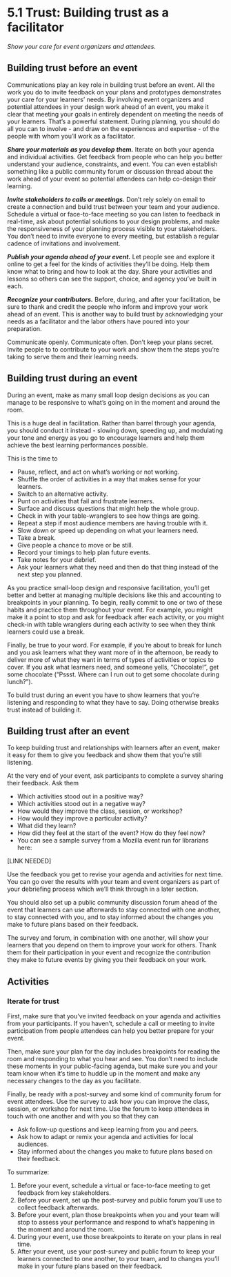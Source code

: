 # 5.1 Trust: Building trust as a facilitator

_Show your care for event organizers and attendees._

## Building trust before an event

Communications play an key role in building trust before an event. All the work you do to invite feedback on your plans and prototypes demonstrates your care for your learners’ needs. By involving event organizers and potential attendees in your design work ahead of an event, you make it clear that meeting your goals in entirely dependent on meeting the needs of your learners. That’s a powerful statement. During planning, you should do all you can to involve - and draw on the experiences and expertise - of the people with whom you’ll work as a facilitator.

_**Share your materials as you develop them.**_ Iterate on both your agenda and individual activities. Get feedback from people who can help you better understand your audience, constraints, and event. You can even establish something like a public community forum or discussion thread about the work ahead of your event so potential attendees can help co-design their learning.

_**Invite stakeholders to calls or meetings.**_ Don’t rely solely on email to create a connection and build trust between your team and your audience. Schedule a virtual or face-to-face meeting so you can listen to feedback in real-time, ask about potential solutions to your design problems, and make the responsiveness of your planning process visible to your stakeholders. You don’t need to invite everyone to every meeting, but establish a regular cadence of invitations and involvement.

_**Publish your agenda ahead of your event.**_ Let people see and explore it online to get a feel for the kinds of activities they’ll be doing. Help them know what to bring and how to look at the day. Share your activities and lessons so others can see the support, choice, and agency you’ve built in each.

_**Recognize your contributors.**_ Before, during, and after your facilitation, be sure to thank and credit the people who inform and improve your work ahead of an event. This is another way to build trust by acknowledging your needs as a facilitator and the labor others have poured into your preparation.

Communicate openly. Communicate often. Don’t keep your plans secret. Invite people to to contribute to your work and show them the steps you’re taking to serve them and their learning needs.

## Building trust during an event

During an event, make as many small loop design decisions as you can manage to be responsive to what’s going on in the moment and around the room.

This is a huge deal in facilitation. Rather than barrel through your agenda, you should conduct it instead - slowing down, speeding up, and modulating your tone and energy as you go to encourage learners and help them achieve the best learning performances possible.

This is the time to

* Pause, reflect, and act on what’s working or not working.
* Shuffle the order of activities in a way that makes sense for your learners.
* Switch to an alternative activity.
* Punt on activities that fail and frustrate learners.
* Surface and discuss questions that might help the whole group.
* Check in with your table-wranglers to see how things are going.
* Repeat a step if most audience members are having trouble with it.
* Slow down or speed up depending on what your learners need.
* Take a break.
* Give people a chance to move or be still.
* Record your timings to help plan future events.
* Take notes for your debrief.
* Ask your learners what they need and then do that thing instead of the next step you planned.

As you practice small-loop design and responsive facilitation, you’ll get better and better at managing multiple decisions like this and accounting to breakpoints in your planning. To begin, really commit to one or two of these habits and practice them throughout your event. For example, you might make it a point to stop and ask for feedback after each activity, or you might check-in with table wranglers during each activity to see when they think learners could use a break.

Finally, be true to your word. For example, if you’re about to break for lunch and you ask learners what they want more of in the afternoon, be ready to deliver more of what they want in terms of types of activities or topics to cover. If you ask what learners need, and someone yells, “Chocolate!”, get some chocolate \(“Pssst. Where can I run out to get some chocolate during lunch?”\).

To build trust during an event you have to show learners that you’re listening and responding to what they have to say. Doing otherwise breaks trust instead of building it.

## Building trust after an event

To keep building trust and relationships with learners after an event, maker it easy for them to give you feedback and show them that you’re still listening.

At the very end of your event, ask participants to complete a survey sharing their feedback. Ask them

* Which activities stood out in a positive way?
* Which activities stood out in a negative way?
* How would they improve the class, session, or workshop?
* How would they improve a particular activity?
* What did they learn?
* How did they feel at the start of the event? How do they feel now?
* You can see a sample survey from a Mozilla event run for librarians here:

\[LINK NEEDED\]

Use the feedback you get to revise your agenda and activities for next time. You can go over the results with your team and event organizers as part of your debriefing process which we’ll think through in a later section.

You should also set up a public community discussion forum ahead of the event that learners can use afterwards to stay connected with one another, to stay connected with you, and to stay informed about the changes you make to future plans based on their feedback.

The survey and forum, in combination with one another, will show your learners that you depend on them to improve your work for others. Thank them for their participation in your event and recognize the contribution they make to future events by giving you their feedback on your work.

## Activities

### Iterate for trust

First, make sure that you’ve invited feedback on your agenda and activities from your participants. If you haven’t, schedule a call or meeting to invite participation from people attendees can help you better prepare for your event.

Then, make sure your plan for the day includes breakpoints for reading the room and responding to what you hear and see. You don’t need to include these moments in your public-facing agenda, but make sure you and your team know when it’s time to huddle up in the moment and make any necessary changes to the day as you facilitate.

Finally, be ready with a post-survey and some kind of community forum for event attendees. Use the survey to ask how you can improve the class, session, or workshop for next time. Use the forum to keep attendees in touch with one another and with you so that they can

* Ask follow-up questions and keep learning from you and peers.
* Ask how to adapt or remix your agenda and activities for local audiences.
* Stay informed about the changes you make to future plans based on their feedback.

To summarize:

1. Before your event, schedule a virtual or face-to-face meeting to get feedback from key stakeholders.
2. Before your event, set up the post-survey and public forum you’ll use to collect feedback afterwards.
3. Before your event, plan those breakpoints when you and your team will stop to assess your performance and respond to what’s happening in the moment and around the room.
4. During your event, use those breakpoints to iterate on your plans in real time.
5. After your event, use your post-survey and public forum to keep your learners connected to one another, to your team, and to changes you’ll make in your future plans based on their feedback.



